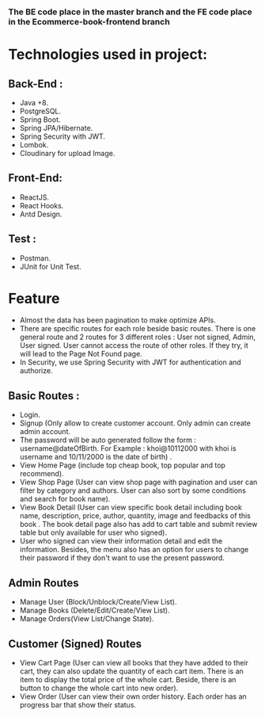 ### The BE code place in the master branch and the FE code place in the Ecommerce-book-frontend branch

# Technologies used in project:


## Back-End : 
- Java +8.
- PostgreSQL.
- Spring Boot.
- Spring JPA/Hibernate.
- Spring Security with JWT.
- Lombok.
- Cloudinary for upload Image.
## Front-End:
- ReactJS.
- React Hooks.
- Antd Design.
## Test : 
- Postman.
- JUnit for Unit Test.



# Feature
- Almost the data has been pagination to make optimize APIs.
- There are specific routes for each role beside basic routes. There is one general route and  2 routes for 3 different roles : User not signed, Admin, User signed.
User cannot access the route of other roles. If they try, it will lead to the Page Not Found page.
- In Security, we use Spring Security with JWT for authentication and authorize. 
## Basic Routes :
- Login.
- Signup (Only allow to create customer account. Only admin can create admin account. 
- The password will be auto generated follow the form : username@dateOfBirth. For Example : khoi@10112000 with khoi is username and 10/11/2000 is the date of birth) .
- View Home Page (include top cheap book, top popular and top recommend).
- View Shop Page (User can view shop page with pagination and user can filter by category and authors. User can also sort by some conditions and search for book name).
- View Book Detail (User can view specific book detail including book name, description, price, author, quantity, image and feedbacks of this book
. The book detail page also has add to cart table and submit review table but only available for user who signed).
- User who signed can view their information detail and edit the information. Besides, the menu also has an option for users to change their password if they don't want to use the present password.

## Admin Routes

- Manage User (Block/Unblock/Create/View List).
- Manage Books (Delete/Edit/Create/View List).
- Manage Orders(View List/Change State).

## Customer (Signed) Routes

- View Cart Page (User can view all books that they have added to their cart, they can also update the quantity of each cart item. 
There is an item to display the total price of the whole cart. Beside, there is an button to change the whole cart into new order).
- View Order (User can view their own order history. Each order has an progress bar that show their status. 

